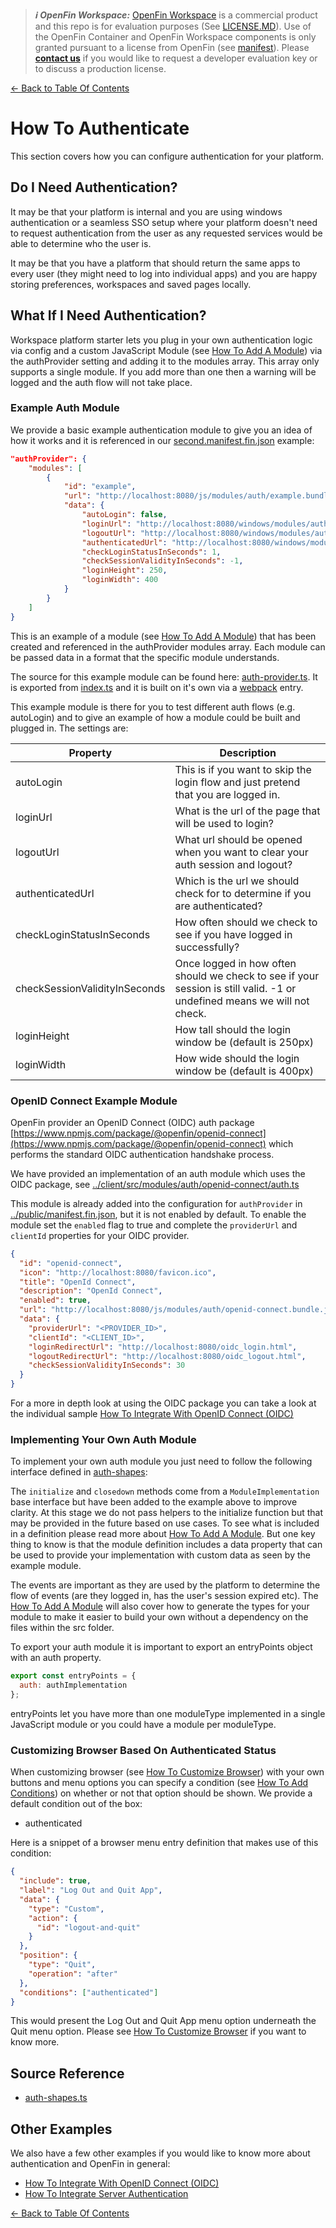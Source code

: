 > **_:information_source: OpenFin Workspace:_** [OpenFin Workspace](https://www.openfin.co/workspace/) is a commercial product and this repo is for evaluation purposes (See [LICENSE.MD](../LICENSE.MD)). Use of the OpenFin Container and OpenFin Workspace components is only granted pursuant to a license from OpenFin (see [manifest](../public/manifest.fin.json)). Please [**contact us**](https://www.openfin.co/workspace/poc/) if you would like to request a developer evaluation key or to discuss a production license.

[<- Back to Table Of Contents](../README.md)

# How To Authenticate

This section covers how you can configure authentication for your platform.

## Do I Need Authentication?

It may be that your platform is internal and you are using windows authentication or a seamless SSO setup where your platform doesn't need to request authentication from the user as any requested services would be able to determine who the user is.

It may be that you have a platform that should return the same apps to every user (they might need to log into individual apps) and you are happy storing preferences, workspaces and saved pages locally.

## What If I Need Authentication?

Workspace platform starter lets you plug in your own authentication logic via config and a custom JavaScript Module (see [How To Add A Module](./how-to-add-a-module.md)) via the authProvider setting and adding it to the modules array. This array only supports a single module. If you add more than one then a warning will be logged and the auth flow will not take place.

### Example Auth Module

We provide a basic example authentication module to give you an idea of how it works and it is referenced in our [second.manifest.fin.json](../public/second.manifest.fin.json) example:

```json
"authProvider": {
    "modules": [
        {
            "id": "example",
            "url": "http://localhost:8080/js/modules/auth/example.bundle.js",
            "data": {
                "autoLogin": false,
                "loginUrl": "http://localhost:8080/windows/modules/auth/example-login.html",
                "logoutUrl": "http://localhost:8080/windows/modules/auth/example-logged-out.html",
                "authenticatedUrl": "http://localhost:8080/windows/modules/auth/example-logged-in.html",
                "checkLoginStatusInSeconds": 1,
                "checkSessionValidityInSeconds": -1,
                "loginHeight": 250,
                "loginWidth": 400
            }
        }
    ]
}
```

This is an example of a module (see [How To Add A Module](./how-to-add-a-module.md)) that has been created and referenced in the authProvider modules array. Each module can be passed data in a format that the specific module understands.

The source for this example module can be found here: [auth-provider.ts](../client/src/modules/auth/example/auth-provider.ts). It is exported from [index.ts](../client/src/modules/auth/example/index.ts) and it is built on it's own via a [webpack](../client/webpack.config.js) entry.

This example module is there for you to test different auth flows (e.g. autoLogin) and to give an example of how a module could be built and plugged in. The settings are:

| Property                      | Description                                                                                                              |
| ----------------------------- | ------------------------------------------------------------------------------------------------------------------------ |
| autoLogin                     | This is if you want to skip the login flow and just pretend that you are logged in.                                      |
| loginUrl                      | What is the url of the page that will be used to login?                                                                  |
| logoutUrl                     | What url should be opened when you want to clear your auth session and logout?                                           |
| authenticatedUrl              | Which is the url we should check for to determine if you are authenticated?                                              |
| checkLoginStatusInSeconds     | How often should we check to see if you have logged in successfully?                                                     |
| checkSessionValidityInSeconds | Once logged in how often should we check to see if your session is still valid. -1 or undefined means we will not check. |
| loginHeight                   | How tall should the login window be (default is 250px)                                                                   |
| loginWidth                    | How wide should the login window be (default is 400px)                                                                   |

### OpenID Connect Example Module

OpenFin provider an OpenID Connect (OIDC) auth package [https://www.npmjs.com/package/@openfin/openid-connect](https://www.npmjs.com/package/@openfin/openid-connect) which performs the standard OIDC authentication handshake process.

We have provided an implementation of an auth module which uses the OIDC package, see [../client/src/modules/auth/openid-connect/auth.ts](../client/src/modules/auth/openid-connect/auth.ts)

This module is already added into the configuration for `authProvider` in [../public/manifest.fin.json](../public/manifest.fin.json), but it is not enabled by default. To enable the module set the `enabled` flag to true and complete the `providerUrl` and `clientId` properties for your OIDC provider.

```json
{
  "id": "openid-connect",
  "icon": "http://localhost:8080/favicon.ico",
  "title": "OpenId Connect",
  "description": "OpenId Connect",
  "enabled": true,
  "url": "http://localhost:8080/js/modules/auth/openid-connect.bundle.js",
  "data": {
    "providerUrl": "<PROVIDER_ID>",
    "clientId": "<CLIENT_ID>",
    "loginRedirectUrl": "http://localhost:8080/oidc_login.html",
    "logoutRedirectUrl": "http://localhost:8080/oidc_logout.html",
    "checkSessionValidityInSeconds": 30
  }
}
```

For a more in depth look at using the OIDC package you can take a look at the individual sample [How To Integrate With OpenID Connect (OIDC)](../../integrate-with-openid-connect/README.md)

### Implementing Your Own Auth Module

To implement your own auth module you just need to follow the following interface defined in [auth-shapes](../client/src/framework/shapes/auth-shapes.ts):

The `initialize` and `closedown` methods come from a `ModuleImplementation` base interface but have been added to the example above to improve clarity. At this stage we do not pass helpers to the initialize function but that may be provided in the future based on use cases. To see what is included in a definition please read more about [How To Add A Module](./how-to-add-a-module.md). But one key thing to know is that the module definition includes a data property that can be used to provide your implementation with custom data as seen by the example module.

The events are important as they are used by the platform to determine the flow of events (are they logged in, has the user's session expired etc). The [How To Add A Module](./how-to-add-a-module.md) will also cover how to generate the types for your module to make it easier to build your own without a dependency on the files within the src folder.

To export your auth module it is important to export an entryPoints object with an auth property.

```javascript
export const entryPoints = {
  auth: authImplementation
};
```

entryPoints let you have more than one moduleType implemented in a single JavaScript module or you could have a module per moduleType.

### Customizing Browser Based On Authenticated Status

When customizing browser (see [How To Customize Browser](./how-to-customize-browser.md)) with your own buttons and menu options you can specify a condition (see [How To Add Conditions](./how-to-add-conditions.md)) on whether or not that option should be shown. We provide a default condition out of the box:

- authenticated

Here is a snippet of a browser menu entry definition that makes use of this condition:

```json
{
  "include": true,
  "label": "Log Out and Quit App",
  "data": {
    "type": "Custom",
    "action": {
      "id": "logout-and-quit"
    }
  },
  "position": {
    "type": "Quit",
    "operation": "after"
  },
  "conditions": ["authenticated"]
}
```

This would present the Log Out and Quit App menu option underneath the Quit menu option. Please see [How To Customize Browser](./how-to-customize-browser.md) if you want to know more.

## Source Reference

- [auth-shapes.ts](../client/src/framework/shapes/auth-shapes.ts)

## Other Examples

We also have a few other examples if you would like to know more about authentication and OpenFin in general:

- [How To Integrate With OpenID Connect (OIDC)](../../integrate-with-openid-connect/README.md)
- [How To Integrate Server Authentication](../../integrate-server-authentication/README.md)

[<- Back to Table Of Contents](../README.md)
